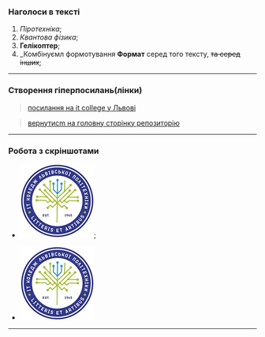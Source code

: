 ### Наголоси в тексті 
1. *Піротехніка*; 
2. *Квантова фізика*; 
3. **Гелікоптер**; 
4. _Комбінуємл формотування **Формат** серед того тексту, ~~та серед інших~~; 
---
### Створення гіперпосилань(лінки) 
> [посилання на it college у Львові](https://itcollege.lviv.ua/ "Це просто відображення при наведення курсора на гіперпосилання") 
 
>[вернутисm на головну сторінку репозиторію](../README.md "переходимо до readme" ) 
--- 
 
### Робота з скріншотами  
- ![Вставлаємо картинку як файл](logo-lit.jpg); 
 
- ![Вставляємо картину з прямим посиланням на репозиторій](https://github.com/RomanBabiak2003/tk-23oop/raw/main/init/logo-lit.jpg "Не забуваємо замінити blob на raw") 
---